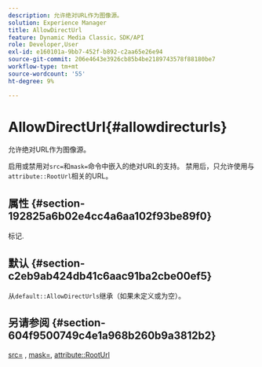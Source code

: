 ```yaml
---
description: 允许绝对URL作为图像源。
solution: Experience Manager
title: AllowDirectUrl
feature: Dynamic Media Classic，SDK/API
role: Developer,User
exl-id: e160101a-9bb7-452f-b892-c2aa65e26e94
source-git-commit: 206e4643e3926cb85b4be2189743578f88180be7
workflow-type: tm+mt
source-wordcount: '55'
ht-degree: 9%

---
```


# AllowDirectUrl{#allowdirecturls}

允许绝对URL作为图像源。

启用或禁用对`src=`和`mask=`命令中嵌入的绝对URL的支持。 禁用后，只允许使用与`attribute::RootUrl`相关的URL。

## 属性 {#section-192825a6b02e4cc4a6aa102f93be89f0}

标记.

## 默认 {#section-c2eb9ab424db41c6aac91ba2cbe00ef5}

从`default::AllowDirectUrls`继承（如果未定义或为空）。

## 另请参阅 {#section-604f9500749c4e1a968b260b9a3812b2}

[src=](../../../../../is-api/http-ref/image-serving-api-ref/c-http-protocol-reference/c-command-reference/r-src.md#reference-f6506637778c4c69bf106a7924a91ab1) ,  [mask=](../../../../../is-api/http-ref/image-serving-api-ref/c-http-protocol-reference/c-command-reference/r-mask.md#reference-922254e027404fb890b850e2723ee06e),  [attribute::RootUrl](../../../../../is-api/image-catalog/image-serving-api-ref/c-image-catalog-reference/c-attributes-reference/r-rooturl.md#reference-3b0e43881020409cbe642366913cf137)
